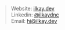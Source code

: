 > Website: [ilkay.dev](https://ilkay.dev)
> <br />
> Linkedin: [@ilkaydnc](https://www.linkedin.com/in/ilkaydnc/)
> <br />
> Email: [hi@ilkay.dev](mailto:hi@ilkay.dev)

